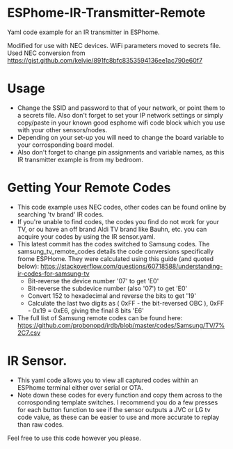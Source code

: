 # ESPhome-IR-Transmitter-Remote
Yaml code example for an IR transmitter in ESPhome.

Modified for use with NEC devices. WiFi parameters moved to secrets file. 
Used NEC conversion from https://gist.github.com/kelvie/891fc8bfc8353594136ee1ac790e60f7


# Usage
- Change the SSID and password to that of your network, or point them to a secrets file. Also don't forget to set your IP network settings or simply copy/paste in your known good esphome wifi code block which you use with your other sensors/nodes.
- Depending on your set-up you will need to change the board variable to your corrosponding board model.
- Also don't forget to change pin assignments and variable names, as this IR transmitter example is from my bedroom.

# Getting Your Remote Codes
- This code example uses NEC codes, other codes can be found online by searching 'tv brand' IR codes.
- If you're unable to find codes, the codes you find do not work for your TV, or ou have an off brand Aldi TV brand like Bauhn, etc. you can acquire your codes by using the IR sensor.yaml.
- This latest commit has the codes switched to Samsung codes. The samsung_tv_remote_codes details the code conversions specifically frome ESPHome. They were calculated using this guide (and quoted below): https://stackoverflow.com/questions/60718588/understanding-ir-codes-for-samsung-tv
  - Bit-reverse the device number '07' to get 'E0'
  - Bit-reverse the subdevice number (also '07') to get 'E0'
  - Convert 152 to hexadecimal and reverse the bits to get '19'
  - Calculate the last two digits as ( 0xFF - the bit-reversed OBC ), 0xFF - 0x19 = 0xE6, giving the final 8 bits 'E6'
- The full list of Samsung remote codes can be found here: https://github.com/probonopd/irdb/blob/master/codes/Samsung/TV/7%2C7.csv

# IR Sensor.
- This yaml code allows you to view all captured codes within an ESPhome terminal either over serial or OTA.
- Note down these codes for every function and copy them across to the corrosponding template switches.
 I recommend you do a few presses for each button function to see if the sensor outputs a JVC or LG tv code value, as these can be easier to use and more accurate to replay than raw codes.

Feel free to use this code however you please.


